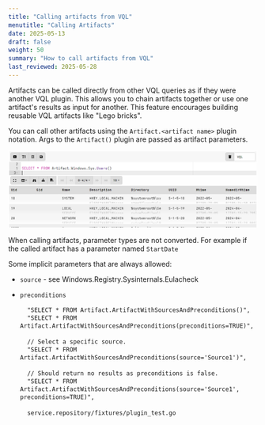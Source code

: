 ```yaml
---
title: "Calling artifacts from VQL"
menutitle: "Calling Artifacts"
date: 2025-05-13
draft: false
weight: 50
summary: "How to call artifacts from VQL"
last_reviewed: 2025-05-28
---
```


Artifacts can be called directly from other VQL queries as if they were another
VQL plugin. This allows you to chain artifacts together or use one artifact's
results as input for another. This feature encourages building reusable VQL
artifacts like "Lego bricks".

You can call other artifacts using the `Artifact.<artifact name>` plugin
notation. Args to the `Artifact()` plugin are passed as artifact parameters.

![Calling artifacts](calling_artifacts.png)

When calling artifacts, parameter types are not converted. For example if the
called artifact has a parameter named `StartDate`

Some implicit parameters that are always allowed:

- `source` - see Windows.Registry.Sysinternals.Eulacheck
- `preconditions`

		"SELECT * FROM Artifact.ArtifactWithSourcesAndPreconditions()",
		"SELECT * FROM Artifact.ArtifactWithSourcesAndPreconditions(preconditions=TRUE)",

		// Select a specific source.
		"SELECT * FROM Artifact.ArtifactWithSourcesAndPreconditions(source='Source1')",

		// Should return no results as preconditions is false.
		"SELECT * FROM Artifact.ArtifactWithSourcesAndPreconditions(source='Source1', preconditions=TRUE)",

		service.repository/fixtures/plugin_test.go




